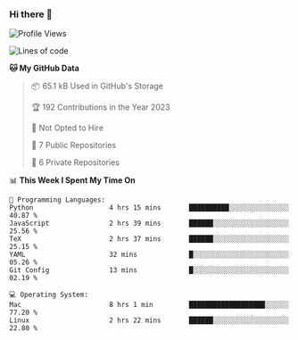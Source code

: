 ### Hi there 👋

<!--
**huayuan4396/huayuan4396** is a ✨ _special_ ✨ repository because its `README.md` (this file) appears on your GitHub profile.

Here are some ideas to get you started:

- 🔭 I’m currently working on ...
- 🌱 I’m currently learning ...
- 👯 I’m looking to collaborate on ...
- 🤔 I’m looking for help with ...
- 💬 Ask me about ...
- 📫 How to reach me: ...
- 😄 Pronouns: ...
- ⚡ Fun fact: ...
-->

<!--START_SECTION:waka-->
![Profile Views](http://img.shields.io/badge/Profile%20Views-3-blue)

![Lines of code](https://img.shields.io/badge/From%20Hello%20World%20I%27ve%20Written-182.1%20thousand%20lines%20of%20code-blue)

**🐱 My GitHub Data** 

> 📦 65.1 kB Used in GitHub's Storage 
 > 
> 🏆 192 Contributions in the Year 2023
 > 
> 🚫 Not Opted to Hire
 > 
> 📜 7 Public Repositories 
 > 
> 🔑 6 Private Repositories 
 > 
📊 **This Week I Spent My Time On** 

```text
💬 Programming Languages: 
Python                   4 hrs 15 mins       ██████████░░░░░░░░░░░░░░░   40.87 % 
JavaScript               2 hrs 39 mins       ██████░░░░░░░░░░░░░░░░░░░   25.56 % 
TeX                      2 hrs 37 mins       ██████░░░░░░░░░░░░░░░░░░░   25.15 % 
YAML                     32 mins             █░░░░░░░░░░░░░░░░░░░░░░░░   05.26 % 
Git Config               13 mins             █░░░░░░░░░░░░░░░░░░░░░░░░   02.19 % 

💻 Operating System: 
Mac                      8 hrs 1 min         ███████████████████░░░░░░   77.20 % 
Linux                    2 hrs 22 mins       ██████░░░░░░░░░░░░░░░░░░░   22.80 % 
```


<!--END_SECTION:waka-->
